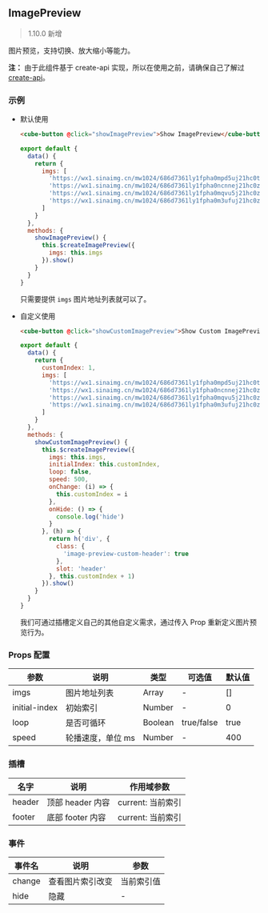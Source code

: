## ImagePreview

> 1.10.0 新增

图片预览，支持切换、放大缩小等能力。

__注：__ 由于此组件基于 create-api 实现，所以在使用之前，请确保自己了解过 [create-api](#/zh-CN/docs/create-api)。

### 示例

- 默认使用

  ```html
  <cube-button @click="showImagePreview">Show ImagePreview</cube-button>
  ```
  ```js
  export default {
    data() {
      return {
        imgs: [
          'https://wx1.sinaimg.cn/mw1024/686d7361ly1fpha0mpd5uj21hc0tyws2.jpg',
          'https://wx1.sinaimg.cn/mw1024/686d7361ly1fpha0ncnnej21hc0zetxo.jpg',
          'https://wx1.sinaimg.cn/mw1024/686d7361ly1fpha0mqvu5j21hc0zkgzz.jpg',
          'https://wx1.sinaimg.cn/mw1024/686d7361ly1fpha0m3ufuj21hc0zkqbj.jpg'
        ]
      }
    },
    methods: {
      showImagePreview() {
        this.$createImagePreview({
          imgs: this.imgs
        }).show()
      }
    }
  }
  ```
  只需要提供 `imgs` 图片地址列表就可以了。

- 自定义使用

  ```html
  <cube-button @click="showCustomImagePreview">Show Custom ImagePreview</cube
  ```
  ```js
  export default {
    data() {
      return {
        customIndex: 1,
        imgs: [
          'https://wx1.sinaimg.cn/mw1024/686d7361ly1fpha0mpd5uj21hc0tyws2.jpg',
          'https://wx1.sinaimg.cn/mw1024/686d7361ly1fpha0ncnnej21hc0zetxo.jpg',
          'https://wx1.sinaimg.cn/mw1024/686d7361ly1fpha0mqvu5j21hc0zkgzz.jpg',
          'https://wx1.sinaimg.cn/mw1024/686d7361ly1fpha0m3ufuj21hc0zkqbj.jpg'
        ]
      }
    },
    methods: {
      showCustomImagePreview() {
        this.$createImagePreview({
          imgs: this.imgs,
          initialIndex: this.customIndex,
          loop: false,
          speed: 500,
          onChange: (i) => {
            this.customIndex = i
          },
          onHide: () => {
            console.log('hide')
          }
        }, (h) => {
          return h('div', {
            class: {
              'image-preview-custom-header': true
            },
            slot: 'header'
          }, this.customIndex + 1)
        }).show()
      }
    }
  }
  ```

  我们可通过插槽定义自己的其他自定义需求，通过传入 Prop 重新定义图片预览行为。

### Props 配置

| 参数 | 说明 | 类型 | 可选值 | 默认值 |
| - | - | - | - | - |
| imgs | 图片地址列表 | Array | - | [] |
| initial-index | 初始索引 | Number | - | 0 |
| loop | 是否可循环 | Boolean | true/false | true |
| speed | 轮播速度，单位 ms | Number | - | 400 |

### 插槽

| 名字 | 说明 | 作用域参数 |
| - | - | - |
| header | 顶部 header 内容 | current: 当前索引 |
| footer | 底部 footer 内容 | current: 当前索引 |

### 事件

| 事件名 | 说明 | 参数 |
| - | - | - |
| change | 查看图片索引改变 | 当前索引值 |
| hide | 隐藏 | - |
